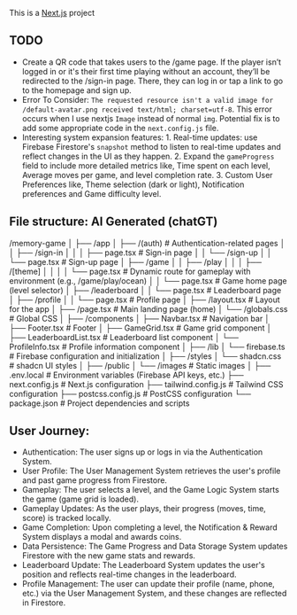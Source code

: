 This is a [Next.js](https://nextjs.org) project

## TODO
- Create a QR code that takes users to the /game page. If the player isn’t logged in or it's their first time playing without an account, they’ll be redirected to the /sign-in page. There, they can log in or tap a link to go to the homepage and sign up.
- Error To Consider: `The requested resource isn't a valid image for /default-avatar.png received text/html; charset=utf-8`. This error occurs when I use nextjs `Image` instead of normal `img`. Potential fix is to add some appropriate code in the `next.config.js` file.
- Interesting system expansion features: 1. Real-time updates: use Firebase Firestore's `snapshot` method to listen to real-time updates and reflect changes in the UI as they happen. 2. Expand the `gameProgress` field to include more detailed metrics like, Time spent on each level, Average moves per game, and level completion rate. 3. Custom User Preferences like, Theme selection (dark or light), Notification preferences and Game difficulty level.


## File structure: AI Generated (chatGT)
/memory-game
│
├── /app
│   ├── /(auth)                # Authentication-related pages
│   │   ├── /sign-in
│   │   │   ├── page.tsx       # Sign-in page
│   │   └── /sign-up
│   │       └── page.tsx       # Sign-up page
│   ├── /game
│   │   ├── /play
│   │   │   ├── /[theme]
│   │   │   │   └── page.tsx   # Dynamic route for gameplay with environment (e.g., /game/play/ocean)
│   │   └── page.tsx           # Game home page (level selector)
│   ├── /leaderboard
│   │   └── page.tsx           # Leaderboard page
│   ├── /profile
│   │   └── page.tsx           # Profile page
│   ├── /layout.tsx            # Layout for the app
│   ├── /page.tsx              # Main landing page (home)
│   └── /globals.css           # Global CSS
│
├── /components
│   ├── Navbar.tsx             # Navigation bar
│   ├── Footer.tsx             # Footer
│   ├── GameGrid.tsx           # Game grid component
│   ├── LeaderboardList.tsx    # Leaderboard list component
│   └── ProfileInfo.tsx        # Profile information component
│
├── /lib
│   └── firebase.ts            # Firebase configuration and initialization
│
├── /styles
│   └── shadcn.css             # shadcn UI styles
│
├── /public
│   └── /images                # Static images
│
├── .env.local                 # Environment variables (Firebase API keys, etc.)
├── next.config.js             # Next.js configuration
├── tailwind.config.js         # Tailwind CSS configuration
├── postcss.config.js          # PostCSS configuration
└── package.json               # Project dependencies and scripts

## User Journey:
- Authentication: The user signs up or logs in via the Authentication System.
- User Profile: The User Management System retrieves the user's profile and past game progress from Firestore.
- Gameplay: The user selects a level, and the Game Logic System starts the game (game grid is loaded).
- Gameplay Updates: As the user plays, their progress (moves, time, score) is tracked locally.
- Game Completion: Upon completing a level, the Notification & Reward System displays a modal and awards coins.
- Data Persistence: The Game Progress and Data Storage System updates Firestore with the new game stats and rewards.
- Leaderboard Update: The Leaderboard System updates the user's position and reflects real-time changes in the leaderboard.
- Profile Management: The user can update their profile (name, phone, etc.) via the User Management System, and these changes are reflected in Firestore.